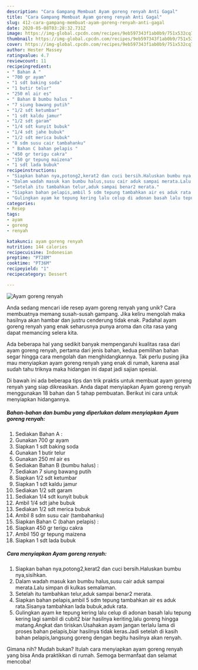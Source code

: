 ```yaml
---
description: "Cara Gampang Membuat Ayam goreng renyah Anti Gagal"
title: "Cara Gampang Membuat Ayam goreng renyah Anti Gagal"
slug: 412-cara-gampang-membuat-ayam-goreng-renyah-anti-gagal
date: 2020-05-08T03:28:32.731Z
image: https://img-global.cpcdn.com/recipes/9eb597343f1ab0b9/751x532cq70/ayam-goreng-renyah-foto-resep-utama.jpg
thumbnail: https://img-global.cpcdn.com/recipes/9eb597343f1ab0b9/751x532cq70/ayam-goreng-renyah-foto-resep-utama.jpg
cover: https://img-global.cpcdn.com/recipes/9eb597343f1ab0b9/751x532cq70/ayam-goreng-renyah-foto-resep-utama.jpg
author: Hester Massey
ratingvalue: 4.7
reviewcount: 11
recipeingredient:
- " Bahan A "
- "700 gr ayam"
- "1 sdt baking soda"
- "1 butir telur"
- "250 ml air es"
- " Bahan B bumbu halus "
- "7 siung bawang putih"
- "1/2 sdt ketumbar"
- "1 sdt kaldu jamur"
- "1/2 sdt garam"
- "1/4 sdt kunyit bubuk"
- "1/4 sdt jahe bubuk"
- "1/2 sdt merica bubuk"
- "8 sdm susu cair tambahanku"
- " Bahan C bahan pelapis "
- "450 gr terigu cakra"
- "150 gr tepung maizena"
- "1 sdt lada bubuk"
recipeinstructions:
- "Siapkan bahan nya,potong2,kerat2 dan cuci bersih.Haluskan bumbu nya,sisihkan."
- "Dalam wadah masuk kan bumbu halus,susu cair aduk sampai merata.Lalu simpan di kulkas semalaman."
- "Setelah itu tambahkan telur,aduk sampai benar2 merata."
- "Siapkan bahan pelapis,ambil 5 sdm tepung tambahkan air es aduk rata.Sisanya tambahkan lada bubuk,aduk rata."
- "Gulingkan ayam ke tepung kering lalu celup di adonan basah lalu tepung kering lagi sambil di cubit2 biar hasilnya keriting,lalu goreng hingga matang.Angkat dan tiriskan.Usahakan ayam jangan terlalu lama di proses bahan pelapis,biar hasilnya tidak keras.Jadi setelah di kasih bahan pelapis,langsung goreng dengan begitu hasilnya akan renyah."
categories:
- Resep
tags:
- ayam
- goreng
- renyah

katakunci: ayam goreng renyah 
nutrition: 144 calories
recipecuisine: Indonesian
preptime: "PT28M"
cooktime: "PT36M"
recipeyield: "1"
recipecategory: Dessert

---
```



![Ayam goreng renyah](https://img-global.cpcdn.com/recipes/9eb597343f1ab0b9/751x532cq70/ayam-goreng-renyah-foto-resep-utama.jpg)

Anda sedang mencari ide resep ayam goreng renyah yang unik? Cara membuatnya memang susah-susah gampang. Jika keliru mengolah maka hasilnya akan hambar dan justru cenderung tidak enak. Padahal ayam goreng renyah yang enak seharusnya punya aroma dan cita rasa yang dapat memancing selera kita.



Ada beberapa hal yang sedikit banyak mempengaruhi kualitas rasa dari ayam goreng renyah, pertama dari jenis bahan, kedua pemilihan bahan segar hingga cara mengolah dan menghidangkannya. Tak perlu pusing jika mau menyiapkan ayam goreng renyah yang enak di rumah, karena asal sudah tahu triknya maka hidangan ini dapat jadi sajian spesial.


Di bawah ini ada beberapa tips dan trik praktis untuk membuat ayam goreng renyah yang siap dikreasikan. Anda dapat menyiapkan Ayam goreng renyah menggunakan 18 bahan dan 5 tahap pembuatan. Berikut ini cara untuk menyiapkan hidangannya.

<!--inarticleads1-->

##### Bahan-bahan dan bumbu yang diperlukan dalam menyiapkan Ayam goreng renyah:

1. Sediakan  Bahan A :
1. Gunakan 700 gr ayam
1. Siapkan 1 sdt baking soda
1. Gunakan 1 butir telur
1. Gunakan 250 ml air es
1. Sediakan  Bahan B (bumbu halus) :
1. Sediakan 7 siung bawang putih
1. Siapkan 1/2 sdt ketumbar
1. Siapkan 1 sdt kaldu jamur
1. Sediakan 1/2 sdt garam
1. Sediakan 1/4 sdt kunyit bubuk
1. Ambil 1/4 sdt jahe bubuk
1. Sediakan 1/2 sdt merica bubuk
1. Ambil 8 sdm susu cair (tambahanku)
1. Siapkan  Bahan C (bahan pelapis) :
1. Siapkan 450 gr terigu cakra
1. Ambil 150 gr tepung maizena
1. Siapkan 1 sdt lada bubuk




<!--inarticleads2-->

##### Cara menyiapkan Ayam goreng renyah:

1. Siapkan bahan nya,potong2,kerat2 dan cuci bersih.Haluskan bumbu nya,sisihkan.
1. Dalam wadah masuk kan bumbu halus,susu cair aduk sampai merata.Lalu simpan di kulkas semalaman.
1. Setelah itu tambahkan telur,aduk sampai benar2 merata.
1. Siapkan bahan pelapis,ambil 5 sdm tepung tambahkan air es aduk rata.Sisanya tambahkan lada bubuk,aduk rata.
1. Gulingkan ayam ke tepung kering lalu celup di adonan basah lalu tepung kering lagi sambil di cubit2 biar hasilnya keriting,lalu goreng hingga matang.Angkat dan tiriskan.Usahakan ayam jangan terlalu lama di proses bahan pelapis,biar hasilnya tidak keras.Jadi setelah di kasih bahan pelapis,langsung goreng dengan begitu hasilnya akan renyah.




Gimana nih? Mudah bukan? Itulah cara menyiapkan ayam goreng renyah yang bisa Anda praktikkan di rumah. Semoga bermanfaat dan selamat mencoba!
